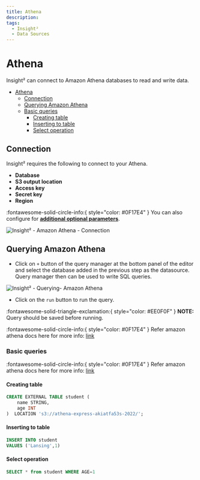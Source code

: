 ```yaml
---
title: Athena
description: 
tags:
  - Insight²
  - Data Sources
---
```


# Athena

Insight² can connect to Amazon Athena databases to read and write data.

- [Athena](#athena)
	- [Connection](#connection)
	- [Querying Amazon Athena](#querying-amazon-athena)
	- [Basic queries](#basic-queries)
		- [Creating table](#creating-table)
		- [Inserting to table](#inserting-to-table)
		- [Select operation](#select-operation)

## Connection

Insight² requires the following to connect to your Athena.

- **Database**
- **S3 output location**
- **Access key**
- **Secret key**
- **Region**

:fontawesome-solid-circle-info:{ style="color: #0F17E4" }
You can also configure for **[additional optional parameters](https://github.com/ghdna/athena-express)**.



![Insight² - Amazon Athena - Connection](/_images/insight2/datasource-reference/athena/athena-connection.png)



## Querying Amazon Athena

- Click on `+` button of the query manager at the bottom panel of the editor and select the database added in the previous step as the datasource. Query manager then can be used to write SQL queries.



![Insight² - Querying- Amazon Athena](/_images/insight2/datasource-reference/athena/athena-query.png)



- Click on the `run` button to run the query.



:fontawesome-solid-triangle-exclamation:{ style="color: #EE0F0F" }
**NOTE:** Query should be saved before running.


:fontawesome-solid-circle-info:{ style="color: #0F17E4" }
Refer amazon athena docs here for more info: [link](https://docs.aws.amazon.com/athena/latest/ug/what-is.html)


### Basic queries

:fontawesome-solid-circle-info:{ style="color: #0F17E4" }
Refer amazon athena docs here for more info: [link](https://docs.aws.amazon.com/athena/latest/ug/what-is.html)


#### Creating table


```sql
CREATE EXTERNAL TABLE student (
    name STRING,
    age INT
)  LOCATION 's3://athena-express-akiatfa53s-2022/';
```

#### Inserting to table

```sql
INSERT INTO student
VALUES ('Lansing',1)
```

#### Select operation

```sql
SELECT * from student WHERE AGE=1
```


